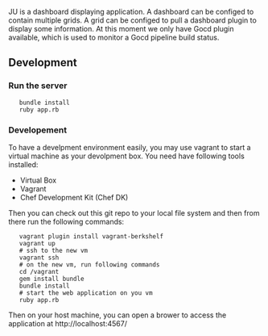 JU is a dashboard displaying application. A dashboard can be configed to contain multiple grids. 
A grid can be configed to pull a dashboard plugin to display some information. 
At this moment we only have Gocd plugin available, which is used to monitor a Gocd pipeline build status.

## Development

### Run the server

       bundle install
       ruby app.rb

### Developement

To have a develpment environment easily, you may use vagrant to start a virtual machine as your devolpment box. 
You need have following tools installed:

* Virtual Box
* Vagrant
* Chef Development Kit (Chef DK)


Then you can check out this git repo to your local file system and then from there run the following commands:

       vagrant plugin install vagrant-berkshelf
       vagrant up
       # ssh to the new vm
       vagrant ssh
       # on the new vm, run following commands
       cd /vagrant
       gem install bundle
       bundle install
       # start the web application on you vm
       ruby app.rb

Then on your host machine, you can open a brower to access the application at http://localhost:4567/

